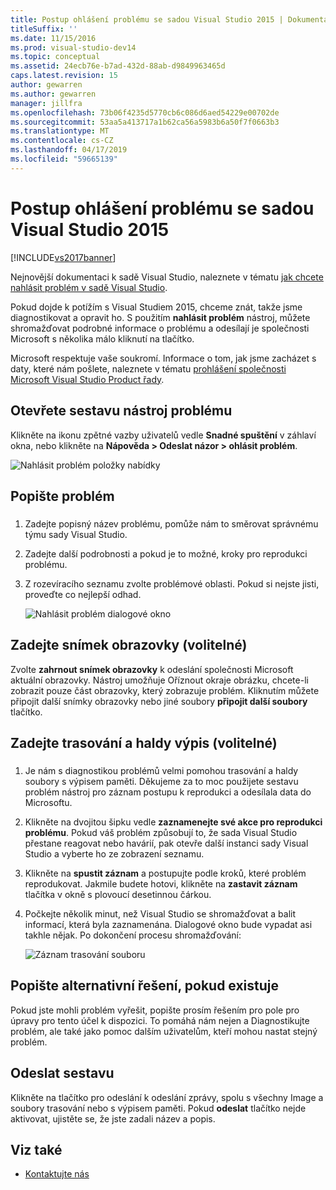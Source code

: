 ```yaml
---
title: Postup ohlášení problému se sadou Visual Studio 2015 | Dokumentace Microsoftu
titleSuffix: ''
ms.date: 11/15/2016
ms.prod: visual-studio-dev14
ms.topic: conceptual
ms.assetid: 24ecb76e-b7ad-432d-88ab-d9849963465d
caps.latest.revision: 15
author: gewarren
ms.author: gewarren
manager: jillfra
ms.openlocfilehash: 73b06f4235d5770cb6c086d6aed54229e00702de
ms.sourcegitcommit: 53aa5a413717a1b62ca56a5983b6a50f7f0663b3
ms.translationtype: MT
ms.contentlocale: cs-CZ
ms.lasthandoff: 04/17/2019
ms.locfileid: "59665139"
---
```

# <a name="how-to-report-a-problem-with-visual-studio-2015"></a>Postup ohlášení problému se sadou Visual Studio 2015
[!INCLUDE[vs2017banner](../includes/vs2017banner.md)]

Nejnovější dokumentaci k sadě Visual Studio, naleznete v tématu [jak chcete nahlásit problém v sadě Visual Studio](/visualstudio/ide/how-to-report-a-problem-with-visual-studio).

Pokud dojde k potížím s Visual Studiem 2015, chceme znát, takže jsme diagnostikovat a opravit ho.  S použitím **nahlásit problém** nástroj, můžete shromažďovat podrobné informace o problému a odesílají je společnosti Microsoft s několika málo kliknutí na tlačítko.

Microsoft respektuje vaše soukromí. Informace o tom, jak jsme zacházet s daty, které nám pošlete, naleznete v tématu [prohlášení společnosti Microsoft Visual Studio Product řady](https://www.visualstudio.com/dn948229).

## <a name="open-the-report-a-problem-tool"></a>Otevřete sestavu nástroj problému

Klikněte na ikonu zpětné vazby uživatelů vedle **Snadné spuštění** v záhlaví okna, nebo klikněte na **Nápověda > Odeslat názor > ohlásit problém**.

![Nahlásit problém položky nabídky](../ide/media/report-a-problem-menu-item.png "nahlásit problém položky nabídky")

## <a name="describe-the-problem"></a>Popište problém

###  <a name="describe_the_problem"></a>

1. Zadejte popisný název problému, pomůže nám to směrovat správnému týmu sady Visual Studio.

2. Zadejte další podrobnosti a pokud je to možné, kroky pro reprodukci problému.

3. Z rozevíracího seznamu zvolte problémové oblasti. Pokud si nejste jisti, proveďte co nejlepší odhad.

   ![Nahlásit problém dialogové okno](../ide/media/report-a-problem-dialog.png "nahlásit problém dialogové okno")

## <a name="provide-a-screenshot-optional"></a>Zadejte snímek obrazovky (volitelné)

Zvolte **zahrnout snímek obrazovky** k odeslání společnosti Microsoft aktuální obrazovky. Nástroj umožňuje Oříznout okraje obrázku, chcete-li zobrazit pouze část obrazovky, který zobrazuje problém. Kliknutím můžete připojit další snímky obrazovky nebo jiné soubory **připojit další soubory** tlačítko.

## <a name="provide-a-trace-and-heap-dump-optional"></a>Zadejte trasování a haldy výpis (volitelné)

###  <a name="provide_a_trace_and_heap_dump"></a>

1.  Je nám s diagnostikou problémů velmi pomohou trasování a haldy soubory s výpisem paměti.   Děkujeme za to moc použijete sestavu problém nástroj pro záznam postupu k reprodukci a odesílala data do Microsoftu.

2.  Klikněte na dvojitou šipku vedle **zaznamenejte své akce pro reprodukci problému**. Pokud váš problém způsobují to, že sada Visual Studio přestane reagovat nebo havárií, pak otevře další instanci sady Visual Studio a vyberte ho ze zobrazení seznamu.

3.  Klikněte na **spustit záznam** a postupujte podle kroků, které problém reprodukovat. Jakmile budete hotovi, klikněte na **zastavit záznam** tlačítka v okně s plovoucí desetinnou čárkou.

4.  Počkejte několik minut, než Visual Studio se shromažďovat a balit informací, která byla zaznamenána. Dialogové okno bude vypadat asi takhle nějak. Po dokončení procesu shromažďování:

     ![Záznam trasování souboru](../ide/media/record-a-trace-file.png "záznam souboru trasování")

## <a name="describe-the-workaround-if-there-is-one"></a>Popište alternativní řešení, pokud existuje

Pokud jste mohli problém vyřešit, popište prosím řešením pro pole pro úpravy pro tento účel k dispozici. To pomáhá nám nejen a Diagnostikujte problém, ale také jako pomoc dalším uživatelům, kteří mohou nastat stejný problém.

## <a name="submit-the-report"></a>Odeslat sestavu

Klikněte na tlačítko pro odeslání k odeslání zprávy, spolu s všechny Image a soubory trasování nebo s výpisem paměti. Pokud **odeslat** tlačítko nejde aktivovat, ujistěte se, že jste zadali název a popis.

## <a name="see-also"></a>Viz také

- [Kontaktujte nás](../ide/talk-to-us.md)
